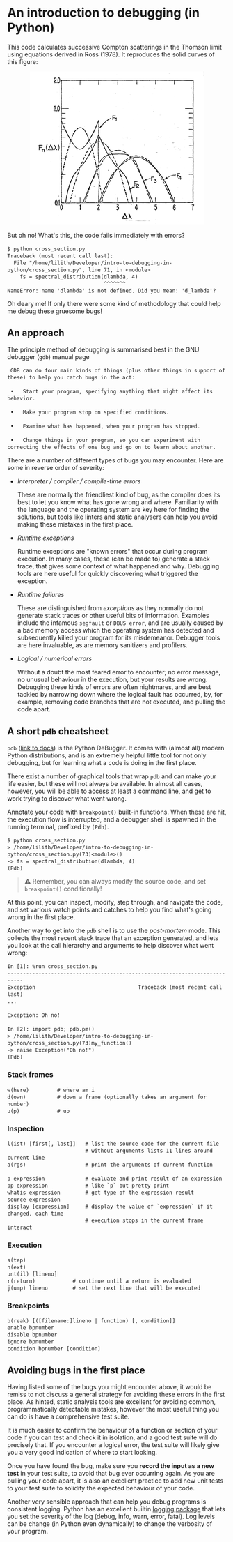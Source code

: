 # An introduction to debugging (in Python)

This code calculates successive Compton scatterings in the Thomson limit using equations derived in Ross (1978). It reproduces the solid curves of this figure:

<p align="center">
<img src="assets/compton-scattering.png" width="400px">
</p>

But oh no! What's this, the code fails immediately with errors?

```
$ python cross_section.py
Traceback (most recent call last):
  File "/home/lilith/Developer/intro-to-debugging-in-python/cross_section.py", line 71, in <module>
    fs = spectral_distribution(dlambda, 4)
                               ^^^^^^^
NameError: name 'dlambda' is not defined. Did you mean: 'd_lambda'?
```

Oh deary me! If only there were some kind of methodology that could help me debug these gruesome bugs!

## An approach

The principle method of debugging is summarised best in the GNU debugger (`gdb`) manual page
```
 GDB can do four main kinds of things (plus other things in support of these) to help you catch bugs in the act:

 •   Start your program, specifying anything that might affect its behavior.

 •   Make your program stop on specified conditions.

 •   Examine what has happened, when your program has stopped.

 •   Change things in your program, so you can experiment with correcting the effects of one bug and go on to learn about another.
```

There are a number of different types of bugs you may encounter. Here are some in reverse order of severity:

- _Interpreter / compiler / compile-time errors_

  These are normally the friendliest kind of bug, as the compiler does its best to let you know what has gone wrong and where. Familiarity with the language and the operating system are key here for finding the solutions, but tools like linters and static analysers can help you avoid making these mistakes in the first place.

- _Runtime exceptions_

  Runtime exceptions are "known errors" that occur during program execution. In many cases, these (can be made to) generate a stack trace, that gives some context of what happened and why. Debugging tools are here useful for quickly discovering what triggered the exception.

- _Runtime failures_

  These are distinguished from _exceptions_ as they normally do not generate stack traces or other useful bits of information. Examples include the infamous `segfault` or `DBUS error`, and are usually caused by a bad memory access which the operating system has detected and subsequently killed your program for its misdemeanor. Debugger tools are here invaluable, as are memory sanitizers and profilers.

- _Logical / numerical errors_

  Without a doubt the most feared error to encounter; no error message, no unusual behaviour in the execution, but your results are wrong. Debugging these kinds of errors are often nightmares, and are best tackled by narrowing down where the logical fault has occurred, by, for example, removing code branches that are not executed, and pulling the code apart.

## A short `pdb` cheatsheet

`pdb` ([link to docs](https://docs.python.org/3/library/pdb.html)) is the Python DeBugger. It comes with (almost all) modern Python distributions, and is an extremely helpful little tool for not only debugging, but for learning what a code is doing in the first place.

There exist a number of graphical tools that wrap `pdb` and can make your life easier, but these will not always be available. In almost all cases, however, you will be able to access at least a command line, and get to work trying to discover what went wrong.

Annotate your code with `breakpoint()` built-in functions. When these are hit, the execution flow is interrupted, and a debugger shell is spawned in the running terminal, prefixed by `(Pdb)`.

```
$ python cross_section.py
> /home/lilith/Developer/intro-to-debugging-in-python/cross_section.py(73)<module>()
-> fs = spectral_distribution(dlambda, 4)
(Pdb)
```

> :warning: Remember, you can always modify the source code, and set `breakpoint()` conditionally!

At this point, you can inspect, modify, step through, and navigate the code, and set various watch points and catches to help you find what's going wrong in the first place.

Another way to get into the `pdb` shell is to use the _post-mortem_ mode. This collects the most recent stack trace that an exception generated, and lets you look at the call hierarchy and arguments to help discover what went wrong:

```
In [1]: %run cross_section.py
---------------------------------------------------------------------------
Exception                                 Traceback (most recent call last)
...

Exception: Oh no!

In [2]: import pdb; pdb.pm()
> /home/lilith/Developer/intro-to-debugging-in-python/cross_section.py(73)my_function()
-> raise Exception("Oh no!")
(Pdb)
```

### Stack frames

    w(here)         # where am i
    d(own)          # down a frame (optionally takes an argument for number)
    u(p)            # up

### Inspection

    l(ist) [first[, last]]   # list the source code for the current file
                             # without arguments lists 11 lines around current line
    a(rgs)                   # print the arguments of current function

    p expression             # evaluate and print result of an expression
    pp expression            # like `p` but pretty print
    whatis expression        # get type of the expression result
    source expression
    display [expression]     # display the value of `expression` if it changed, each time
                             # execution stops in the current frame
    interact

### Execution

    s(tep)
    n(ext)
    unt(il) [lineno]
    r(return)            # continue until a return is evaluated
    j(ump) lineno        # set the next line that will be executed

### Breakpoints

    b(reak) [([filename:]lineno | function) [, condition]]
    enable bpnumber
    disable bpnumber
    ignore bpnumber
    condition bpnumber [condition]

## Avoiding bugs in the first place

Having listed some of the bugs you might encounter above, it would be remiss to not discuss a general strategy for avoiding these errors in the first place. As hinted, static analysis tools are excellent for avoiding common, programmatically detectable mistakes, however the most useful thing you can do is have a comprehensive test suite.

It is much easier to confirm the behaviour of a function or section of your code if you can test and check it in isolation, and a good test suite will do precisely that. If you encounter a logical error, the test suite will likely give you a very good indication of where to start looking.

Once you have found the bug, make sure you **record the input as a new test** in your test suite, to avoid that bug ever occurring again. As you are pulling your code apart, it is also an excellent practice to add new unit tests to your test suite to solidify the expected behaviour of your code.

Another very sensible approach that can help you debug programs is consistent logging. Python has an excellent builtin [logging package](https://docs.python.org/3/howto/logging.html) that lets you set the severity of the log (debug, info, warn, error, fatal). Log levels can be change (in Python even dynamically) to change the verbosity of your program.

